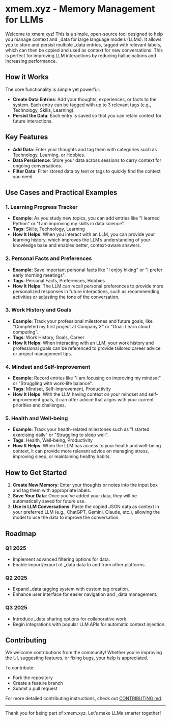 
# xmem.xyz - Memory Management for LLMs

Welcome to xmem.xyz! This is a simple, open-source tool designed to help you manage context and _data for large language models (LLMs). It allows you to store and persist multiple _data entries, tagged with relevant labels, which can then be copied and used as context for new conversations. This is perfect for improving LLM interactions by reducing hallucinations and increasing performance.

## How it Works

The core functionality is simple yet powerful:
- **Create Data Entries**: Add your thoughts, experiences, or facts to the system. Each entry can be tagged with up to 3 relevant tags (e.g., Technology, Skills, Learning).
- **Persist the Data**: Each entry is saved so that you can retain context for future interactions.

## Key Features

- **Add Data**: Enter your thoughts and tag them with categories such as Technology, Learning, or Hobbies.
- **Data Persistence**: Store your data across sessions to carry context for ongoing conversations.
- **Filter Data**: Filter stored data by text or tags to quickly find the context you need.

## Use Cases and Practical Examples

### 1. **Learning Progress Tracker**
   - **Example**: As you study new topics, you can add entries like "I learned Python" or "I am improving my skills in data science".
   - **Tags**: Skills, Technology, Learning
   - **How It Helps**: When you interact with an LLM, you can provide your learning history, which improves the LLM’s understanding of your knowledge base and enables better, context-aware answers.

### 2. **Personal Facts and Preferences**
   - **Example**: Save important personal facts like "I enjoy hiking" or "I prefer early morning meetings".
   - **Tags**: Personal Facts, Preferences, Hobbies
   - **How It Helps**: The LLM can recall personal preferences to provide more personalized responses in future interactions, such as recommending activities or adjusting the tone of the conversation.

### 3. **Work History and Goals**
   - **Example**: Track your professional milestones and future goals, like "Completed my first project at Company X" or "Goal: Learn cloud computing".
   - **Tags**: Work History, Goals, Career
   - **How It Helps**: When interacting with an LLM, your work history and professional goals can be referenced to provide tailored career advice or project management tips.

### 4. **Mindset and Self-Improvement**
   - **Example**: Record entries like "I am focusing on improving my mindset" or "Struggling with work-life balance".
   - **Tags**: Mindset, Self-Improvement, Productivity
   - **How It Helps**: With the LLM having context on your mindset and self-improvement goals, it can offer advice that aligns with your current priorities and challenges.

### 5. **Health and Well-being**
   - **Example**: Track your health-related milestones such as "I started exercising daily" or "Struggling to sleep well".
   - **Tags**: Health, Well-being, Productivity
   - **How It Helps**: When the LLM has access to your health and well-being context, it can provide more relevant advice on managing stress, improving sleep, or maintaining healthy habits.

## How to Get Started

1. **Create New Memory**: Enter your thoughts or notes into the input box and tag them with appropriate labels.
2. **Save Your Data**: Once you've added your data, they will be automatically saved for future use.
3. **Use in LLM Conversations**: Paste the copied JSON data as context in your preferred LLM (e.g., ChatGPT, Gemini, Claude, etc.), allowing the model to use the data to improve the conversation.

## Roadmap

### **Q1 2025**
- Implement advanced filtering options for data.
- Enable import/export of _data data to and from other platforms.

### **Q2 2025**
- Expand _data tagging system with custom tag creation.
- Enhance user interface for easier navigation and _data management.

### **Q3 2025**
- Introduce _data sharing options for collaborative work.
- Begin integrations with popular LLM APIs for automatic context injection.

## Contributing

We welcome contributions from the community! Whether you're improving the UI, suggesting features, or fixing bugs, your help is appreciated.

To contribute:
- Fork the repository
- Create a feature branch
- Submit a pull request

For more detailed contributing instructions, check out [CONTRIBUTING.md](./CONTRIBUTING.md).

---

Thank you for being part of xmem.xyz. Let’s make LLMs smarter together!
